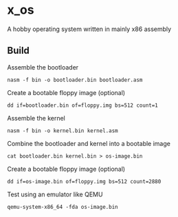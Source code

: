 # x_os
A hobby operating system written in mainly x86 assembly

## Build

Assemble the bootloader

```
nasm -f bin -o bootloader.bin bootloader.asm
```

Create a bootable floppy image (optional)

```
dd if=bootloader.bin of=floppy.img bs=512 count=1
```

Assemble the kernel

```
nasm -f bin -o kernel.bin kernel.asm
```

Combine the bootloader and kernel into a bootable image

```
cat bootloader.bin kernel.bin > os-image.bin
```

Create a bootable floppy image (optional)

```
dd if=os-image.bin of=floppy.img bs=512 count=2880
```

Test using an emulator like QEMU

```
qemu-system-x86_64 -fda os-image.bin
```